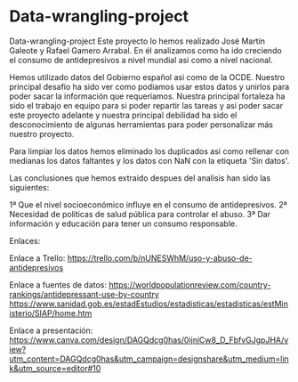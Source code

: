 # Data-wrangling-project
 Data-wrangling-project
Este proyecto lo hemos realizado José Martín Galeote y Rafael Gamero Arrabal. En él analizamos como ha ido creciendo el consumo de antidepresivos a nivel mundial asi como a nivel nacional.

Hemos utilizado datos del Gobierno español asi como de la OCDE. Nuestro principal desafio ha sido ver como podiamos usar estos datos y unirlos para poder sacar la información que requeriamos. Nuestra principal fortaleza ha sido el trabajo en equipo para si poder repartir las tareas y asi poder sacar este proyecto adelante y nuestra principal debilidad ha sido el desconocimiento de algunas herramientas para poder personalizar más nuestro proyecto.

Para limpiar los datos hemos eliminado los duplicados asi como rellenar con medianas los datos faltantes y los datos con NaN con la etiqueta 'Sin datos'.

Las conclusiones que hemos extraido despues del analisis han sido las siguientes:

1ª Que el nivel socioeconómico influye en el consumo de antidepresivos.
2ª Necesidad de políticas de salud pública para controlar el abuso.
3ª Dar información y educación para tener un consumo responsable.

Enlaces:

Enlace a Trello:
https://trello.com/b/nUNESWhM/uso-y-abuso-de-antidepresivos

Enlace a fuentes de datos: 
https://worldpopulationreview.com/country-rankings/antidepressant-use-by-country
https://www.sanidad.gob.es/estadEstudios/estadisticas/estadisticas/estMinisterio/SIAP/home.htm

Enlace a presentación:
https://www.canva.com/design/DAGQdcg0has/0ijniCw8_D_FbfvGJgpJHA/view?utm_content=DAGQdcg0has&utm_campaign=designshare&utm_medium=link&utm_source=editor#10